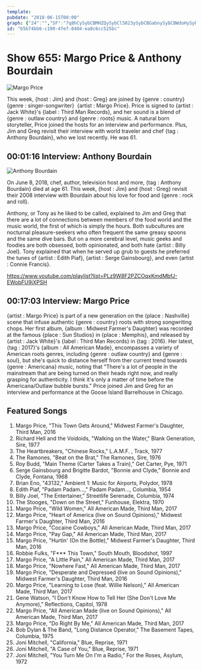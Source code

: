 ```yaml
---
template: 
pubdate: "2018-06-15T00:00"
graph: {"24":"","SF":"7q8hCySybCBMHZQySybCl5823ySybCBGabnySybCBWdoHySybCBCr54ySybC7q8hCl58237q8hCBMHZQi3Pjol5823i3Pjon6zhKBWdoHjxigGBCr54BMHZQBCr54BFxuT"}
id: "b5b74bb6-c190-4fef-8404-ea8c6cc525bc"
---
```






# Show 655: Margo Price & Anthony Bourdain

![Margo Price](https://static.soundopinions.org/images/2018/margo_price.jpg)

This week, {host : Jim} and {host : Greg} are joined by {genre : country}  {genre : singer-songwriter}  {artist : Margo Price}. Price is signed to {artist : Jack White}'s {label : Third Man Records}, and her sound is a blend of {genre : outlaw country} and {genre : roots} music. A natural born storyteller, Price joined the hosts for an interview and performance. Plus, Jim and Greg revisit their interview with world traveler and chef {tag : Anthony Bourdain}, who we lost recently. He was 61.



## 00:01:16 Interview: Anthony Bourdain

![Anthony Bourdain](https://static.soundopinions.org/assets/655/240.jpg)

On June 8, 2018, chef, author, television host and more, {tag : Anthony Bourdain} died at age 61. This week, {host : Jim} and {host : Greg} revisit their 2008 interview with Bourdain about his love for food and {genre : rock and roll}.

Anthony, or Tony as he liked to be called, explained to Jim and Greg that there are a lot of connections between members of the food world and the music world, the first of which is simply the hours. Both subcultures are nocturnal pleasure-seekers who often frequent the same greasy spoons and the same dive bars. But on a more cerebral level, music geeks and foodies are both obsessed, both opinionated, and both hate {artist : Billy Joel}. Tony explained that when he served up grub to guests he preferred the tunes of {artist : Edith Piaf}, {artist : Serge Gainsbourg}, and even {artist : Connie Francis}.

https://www.youtube.com/playlist?list=PLz9W8F2PZCOqxKmdMbfJ-EWobFU9jXPSH



## 00:17:03 Interview: Margo Price

{artist : Margo Price} is part of a new generation on the {place : Nashville} scene that infuse authentic {genre : country} roots with strong songwriting chops. Her first album, {album : Midwest Farmer's Daughter} was recorded at the famous {place : Sun Studios} in {place : Memphis}, and released by {artist : Jack White}'s {label : Third Man Records} in {tag : 2016}. Her latest, {tag : 2017}'s {album : All American Made}, encompasses a variety of American roots genres, including {genre : outlaw country} and {genre : soul}, but she's quick to distance herself from ther current trend towards {genre : Americana} music, noting that "There's a lot of people in the mainstream that are being turned on their heads right now, and really grasping for authenticity. I think it's only a matter of time before the Americana/Outlaw bubble bursts." Price joined Jim and Greg for an interview and performance at the Goose Island Barrelhouse in Chicago.



## Featured Songs

1. Margo Price, "This Town Gets Around," Midwest Farmer's Daughter, Third Man, 2016
2. Richard Hell and the Voidoids, "Walking on the Water," Blank Generation, Sire, 1977
3. The Heartbreakers, "Chinese Rocks," L.A.M.F. , Track, 1977
4. The Ramones, "Beat on the Brat," The Ramones, Sire, 1976
5. Roy Budd, "Main Theme (Carter Takes a Train)," Get Carter, Pye, 1971
6. Serge Gainsbourg and Brigitte Bardot, "Bonnie and Clyde," Bonnie and Clyde, Fontana, 1968
7. Brian Eno, "43132," Ambient 1: Music for Airports, Polydor, 1978
8. Edith Piaf, "Padam Padam...," Padam Padam..., Columbia, 1954
9. Billy Joel, "The Entertainer," Streetlife Serenade, Columbia, 1974
10. The Stooges, "Down on the Street," Funhouse, Elektra, 1970
11. Margo Price, "Wild Women," All American Made, Third Man, 2017
12. Margo Price, "Heart of America (live on Sound Opinions)," Midwest Farmer's Daughter, Third Man, 2016
13. Margo Price, "Cocaine Cowboys," All American Made, Third Man, 2017
14. Margo Price, "Pay Gap," All American Made, Third Man, 2017
15. Margo Price, "Hurtin' (On the Bottle)," Midwest Farmer's Daughter, Third Man, 2016
16. Robbie Fulks, "F*** This Town," South Mouth, Bloodshot, 1997
17. Margo Price, "A Little Pain," All American Made, Third Man, 2017
18. Margo Price, "Nowhere Fast," All American Made, Third Man, 2017
19. Margo Price, "Desperate and Depressed (live on Sound Opinions)," Midwest Farmer's Daughter, Third Man, 2016
20. Margo Price, "Learning to Lose (feat. Willie Nelson)," All American Made, Third Man, 2017
21. Gene Watson, "I Don't Know How to Tell Her (She Don't Love Me Anymore)," Reflections, Capitol, 1978
22. Margo Price, "All American Made (live on Sound Opinions)," All American Made, Third Man, 2017
23. Margo Price, "Do Right By Me," All American Made, Third Man, 2017
24. Bob Dylan & The Band, "Long Distance Operator," The Basement Tapes, Columbia, 1975
25. Joni Mitchell, "California," Blue, Reprise, 1971
26. Joni Mitchell, "A Case of You," Blue, Reprise, 1971
27. Joni Mitchell, "You Turn Me On I'm a Radio," For the Roses, Asylum, 1972